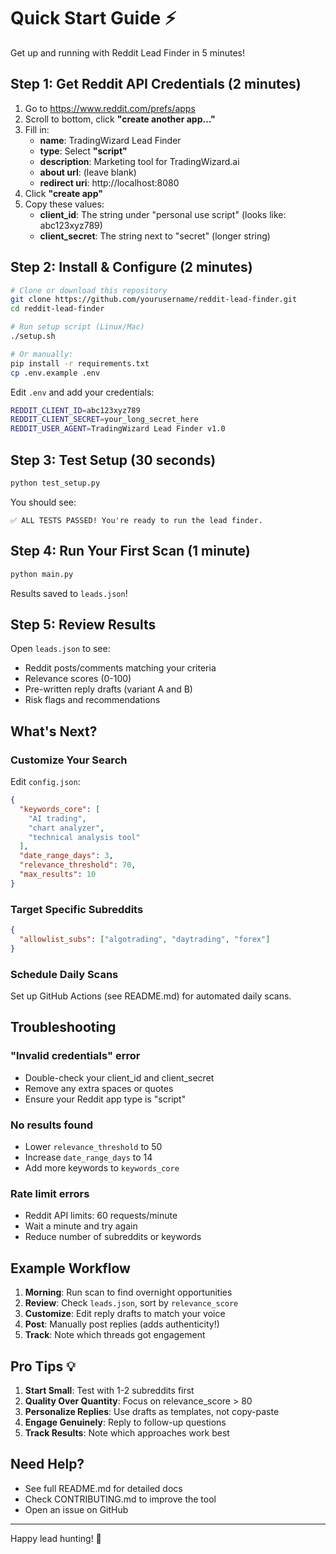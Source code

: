 # Quick Start Guide ⚡

Get up and running with Reddit Lead Finder in 5 minutes!

## Step 1: Get Reddit API Credentials (2 minutes)

1. Go to https://www.reddit.com/prefs/apps
2. Scroll to bottom, click **"create another app..."**
3. Fill in:
   - **name**: TradingWizard Lead Finder
   - **type**: Select **"script"**
   - **description**: Marketing tool for TradingWizard.ai
   - **about url**: (leave blank)
   - **redirect uri**: http://localhost:8080
4. Click **"create app"**
5. Copy these values:
   - **client_id**: The string under "personal use script" (looks like: abc123xyz789)
   - **client_secret**: The string next to "secret" (longer string)

## Step 2: Install & Configure (2 minutes)

```bash
# Clone or download this repository
git clone https://github.com/yourusername/reddit-lead-finder.git
cd reddit-lead-finder

# Run setup script (Linux/Mac)
./setup.sh

# Or manually:
pip install -r requirements.txt
cp .env.example .env
```

Edit `.env` and add your credentials:
```bash
REDDIT_CLIENT_ID=abc123xyz789
REDDIT_CLIENT_SECRET=your_long_secret_here
REDDIT_USER_AGENT=TradingWizard Lead Finder v1.0
```

## Step 3: Test Setup (30 seconds)

```bash
python test_setup.py
```

You should see:
```
✅ ALL TESTS PASSED! You're ready to run the lead finder.
```

## Step 4: Run Your First Scan (1 minute)

```bash
python main.py
```

Results saved to `leads.json`!

## Step 5: Review Results

Open `leads.json` to see:
- Reddit posts/comments matching your criteria
- Relevance scores (0-100)
- Pre-written reply drafts (variant A and B)
- Risk flags and recommendations

## What's Next?

### Customize Your Search

Edit `config.json`:
```json
{
  "keywords_core": [
    "AI trading",
    "chart analyzer",
    "technical analysis tool"
  ],
  "date_range_days": 3,
  "relevance_threshold": 70,
  "max_results": 10
}
```

### Target Specific Subreddits

```json
{
  "allowlist_subs": ["algotrading", "daytrading", "forex"]
}
```

### Schedule Daily Scans

Set up GitHub Actions (see README.md) for automated daily scans.

## Troubleshooting

### "Invalid credentials" error
- Double-check your client_id and client_secret
- Remove any extra spaces or quotes
- Ensure your Reddit app type is "script"

### No results found
- Lower `relevance_threshold` to 50
- Increase `date_range_days` to 14
- Add more keywords to `keywords_core`

### Rate limit errors
- Reddit API limits: 60 requests/minute
- Wait a minute and try again
- Reduce number of subreddits or keywords

## Example Workflow

1. **Morning**: Run scan to find overnight opportunities
2. **Review**: Check `leads.json`, sort by `relevance_score`
3. **Customize**: Edit reply drafts to match your voice
4. **Post**: Manually post replies (adds authenticity!)
5. **Track**: Note which threads got engagement

## Pro Tips 💡

1. **Start Small**: Test with 1-2 subreddits first
2. **Quality Over Quantity**: Focus on relevance_score > 80
3. **Personalize Replies**: Use drafts as templates, not copy-paste
4. **Engage Genuinely**: Reply to follow-up questions
5. **Track Results**: Note which approaches work best

## Need Help?

- See full README.md for detailed docs
- Check CONTRIBUTING.md to improve the tool
- Open an issue on GitHub

---

Happy lead hunting! 🎯
